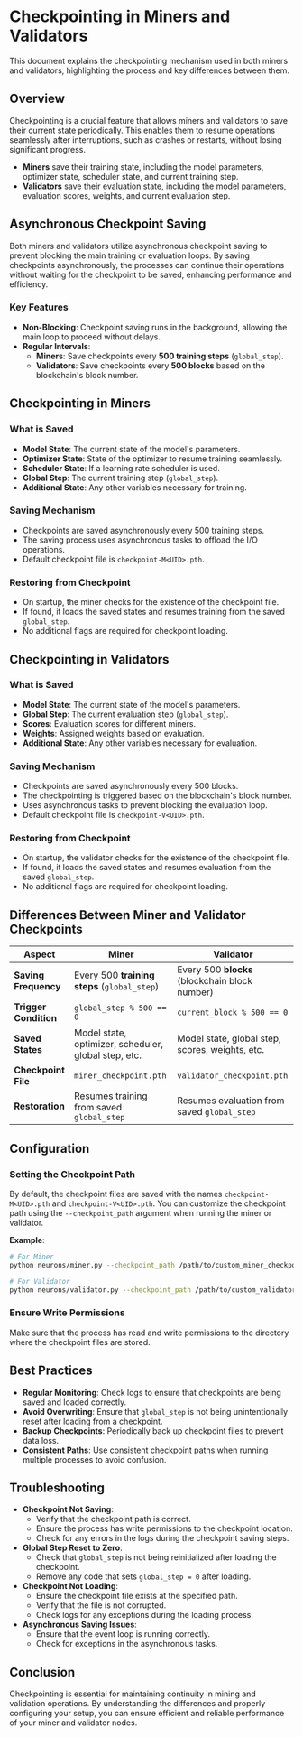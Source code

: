# Checkpointing in Miners and Validators

This document explains the checkpointing mechanism used in both miners and validators, highlighting the process and key differences between them.

## Overview

Checkpointing is a crucial feature that allows miners and validators to save their current state periodically. This enables them to resume operations seamlessly after interruptions, such as crashes or restarts, without losing significant progress.

- **Miners** save their training state, including the model parameters, optimizer state, scheduler state, and current training step.
- **Validators** save their evaluation state, including the model parameters, evaluation scores, weights, and current evaluation step.

## Asynchronous Checkpoint Saving

Both miners and validators utilize asynchronous checkpoint saving to prevent blocking the main training or evaluation loops. By saving checkpoints asynchronously, the processes can continue their operations without waiting for the checkpoint to be saved, enhancing performance and efficiency.

### Key Features

- **Non-Blocking**: Checkpoint saving runs in the background, allowing the main loop to proceed without delays.
- **Regular Intervals**:
  - **Miners**: Save checkpoints every **500 training steps** (`global_step`).
  - **Validators**: Save checkpoints every **500 blocks** based on the blockchain's block number.

## Checkpointing in Miners

### What is Saved

- **Model State**: The current state of the model's parameters.
- **Optimizer State**: State of the optimizer to resume training seamlessly.
- **Scheduler State**: If a learning rate scheduler is used.
- **Global Step**: The current training step (`global_step`).
- **Additional State**: Any other variables necessary for training.

### Saving Mechanism

- Checkpoints are saved asynchronously every 500 training steps.
- The saving process uses asynchronous tasks to offload the I/O operations.
- Default checkpoint file is `checkpoint-M<UID>.pth`.

### Restoring from Checkpoint

- On startup, the miner checks for the existence of the checkpoint file.
- If found, it loads the saved states and resumes training from the saved `global_step`.
- No additional flags are required for checkpoint loading.

## Checkpointing in Validators

### What is Saved

- **Model State**: The current state of the model's parameters.
- **Global Step**: The current evaluation step (`global_step`).
- **Scores**: Evaluation scores for different miners.
- **Weights**: Assigned weights based on evaluation.
- **Additional State**: Any other variables necessary for evaluation.

### Saving Mechanism

- Checkpoints are saved asynchronously every 500 blocks.
- The checkpointing is triggered based on the blockchain's block number.
- Uses asynchronous tasks to prevent blocking the evaluation loop.
- Default checkpoint file is `checkpoint-V<UID>.pth`.

### Restoring from Checkpoint

- On startup, the validator checks for the existence of the checkpoint file.
- If found, it loads the saved states and resumes evaluation from the saved `global_step`.
- No additional flags are required for checkpoint loading.

## Differences Between Miner and Validator Checkpoints

| Aspect               | Miner                                                | Validator                                              |
|----------------------|------------------------------------------------------|--------------------------------------------------------|
| **Saving Frequency** | Every 500 **training steps** (`global_step`)         | Every 500 **blocks** (blockchain block number)         |
| **Trigger Condition**| `global_step % 500 == 0`                             | `current_block % 500 == 0`                             |
| **Saved States**     | Model state, optimizer, scheduler, global step, etc. | Model state, global step, scores, weights, etc.        |
| **Checkpoint File**  | `miner_checkpoint.pth`                               | `validator_checkpoint.pth`                             |
| **Restoration**      | Resumes training from saved `global_step`            | Resumes evaluation from saved `global_step`            |

## Configuration

### Setting the Checkpoint Path

By default, the checkpoint files are saved with the names `checkpoint-M<UID>.pth` and `checkpoint-V<UID>.pth`. You can customize the checkpoint path using the `--checkpoint_path` argument when running the miner or validator.

**Example**:

```bash
# For Miner
python neurons/miner.py --checkpoint_path /path/to/custom_miner_checkpoint.pth

# For Validator
python neurons/validator.py --checkpoint_path /path/to/custom_validator_checkpoint.pth
```

### Ensure Write Permissions

Make sure that the process has read and write permissions to the directory where the checkpoint files are stored.

## Best Practices

- **Regular Monitoring**: Check logs to ensure that checkpoints are being saved and loaded correctly.
- **Avoid Overwriting**: Ensure that `global_step` is not being unintentionally reset after loading from a checkpoint.
- **Backup Checkpoints**: Periodically back up checkpoint files to prevent data loss.
- **Consistent Paths**: Use consistent checkpoint paths when running multiple processes to avoid confusion.

## Troubleshooting

- **Checkpoint Not Saving**:
  - Verify that the checkpoint path is correct.
  - Ensure the process has write permissions to the checkpoint location.
  - Check for any errors in the logs during the checkpoint saving steps.
- **Global Step Reset to Zero**:
  - Check that `global_step` is not being reinitialized after loading the checkpoint.
  - Remove any code that sets `global_step = 0` after loading.
- **Checkpoint Not Loading**:
  - Ensure the checkpoint file exists at the specified path.
  - Verify that the file is not corrupted.
  - Check logs for any exceptions during the loading process.
- **Asynchronous Saving Issues**:
  - Ensure that the event loop is running correctly.
  - Check for exceptions in the asynchronous tasks.

## Conclusion

Checkpointing is essential for maintaining continuity in mining and validation operations. By understanding the differences and properly configuring your setup, you can ensure efficient and reliable performance of your miner and validator nodes.
